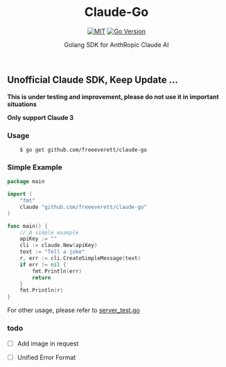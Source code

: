 <h1 align="center">Claude-Go</h1>

<p align="center">
        <a href="https://github.com/freeeverett/anthropic-sdk-go/master/LICENSE"><img src="https://img.shields.io/github/license/freeeverett/claude-go?style=flat-square" alt="MIT"></a>
        <a href="#"><img src="https://img.shields.io/github/go-mod/go-version/freeeverett/claude-go?label=Go%20Version&style=flat-square" alt="Go Version"></a>
    </p>
<p align="center">Golang SDK for AnthRopic Claude AI</p>

<br>

## Unofficial Claude SDK, Keep Update ...

**This is under testing and improvement, please do not use it in important situations**

**Only support Claude 3**

### Usage

```shell
    $ go get github.com/freeeverett/claude-go
```
### Simple Example
```go
package main

import (
	"fmt"
	claude "github.com/freeeverett/claude-go"
)

func main() {
	// A simple example
	apiKey := ""
	cli := claude.New(apiKey)
	text := "Tell a joke"
	r, err := cli.CreateSimpleMessage(text)
	if err != nil {
		fmt.Println(err)
		return
	}
	fmt.Println(r)
}
```

For other usage, please refer to [server_test.go](./server_test.go)

### todo

- [ ] Add image in request
- [ ] Unified Error Format

